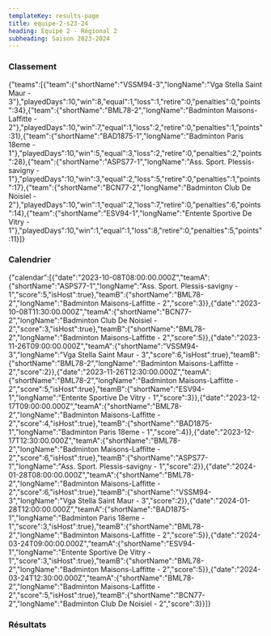 ```yaml
---
templateKey: results-page
title: equipe-2-s23-24
heading: Équipe 2 - Régional 2
subheading: Saison 2023-2024
---
```

### Classement

<teamranking>{"teams":[{"team":{"shortName":"VSSM94-3","longName":"Vga Stella Saint Maur - 3"},"playedDays":10,"win":8,"equal":1,"loss":1,"retire":0,"penalties":0,"points":34},{"team":{"shortName":"BML78-2","longName":"Badminton Maisons-Laffitte - 2"},"playedDays":10,"win":7,"equal":1,"loss":2,"retire":0,"penalties":1,"points":31},{"team":{"shortName":"BAD1875-1","longName":"Badminton Paris 18eme - 1"},"playedDays":10,"win":5,"equal":3,"loss":2,"retire":0,"penalties":2,"points":28},{"team":{"shortName":"ASPS77-1","longName":"Ass. Sport. Plessis-savigny - 1"},"playedDays":10,"win":3,"equal":2,"loss":5,"retire":0,"penalties":1,"points":17},{"team":{"shortName":"BCN77-2","longName":"Badminton Club De Noisiel - 2"},"playedDays":10,"win":1,"equal":2,"loss":7,"retire":0,"penalties":6,"points":14},{"team":{"shortName":"ESV94-1","longName":"Entente Sportive De Vitry - 1"},"playedDays":10,"win":1,"equal":1,"loss":8,"retire":0,"penalties":5,"points":11}]}</teamranking>

### Calendrier

<teamcalendar>{"calendar":[{"date":"2023-10-08T08:00:00.000Z","teamA":{"shortName":"ASPS77-1","longName":"Ass. Sport. Plessis-savigny - 1","score":5,"isHost":true},"teamB":{"shortName":"BML78-2","longName":"Badminton Maisons-Laffitte - 2","score":3}},{"date":"2023-10-08T11:30:00.000Z","teamA":{"shortName":"BCN77-2","longName":"Badminton Club De Noisiel - 2","score":3,"isHost":true},"teamB":{"shortName":"BML78-2","longName":"Badminton Maisons-Laffitte - 2","score":5}},{"date":"2023-11-26T09:00:00.000Z","teamA":{"shortName":"VSSM94-3","longName":"Vga Stella Saint Maur - 3","score":6,"isHost":true},"teamB":{"shortName":"BML78-2","longName":"Badminton Maisons-Laffitte - 2","score":2}},{"date":"2023-11-26T12:30:00.000Z","teamA":{"shortName":"BML78-2","longName":"Badminton Maisons-Laffitte - 2","score":5,"isHost":true},"teamB":{"shortName":"ESV94-1","longName":"Entente Sportive De Vitry - 1","score":3}},{"date":"2023-12-17T09:00:00.000Z","teamA":{"shortName":"BML78-2","longName":"Badminton Maisons-Laffitte - 2","score":4,"isHost":true},"teamB":{"shortName":"BAD1875-1","longName":"Badminton Paris 18eme - 1","score":4}},{"date":"2023-12-17T12:30:00.000Z","teamA":{"shortName":"BML78-2","longName":"Badminton Maisons-Laffitte - 2","score":6,"isHost":true},"teamB":{"shortName":"ASPS77-1","longName":"Ass. Sport. Plessis-savigny - 1","score":2}},{"date":"2024-01-28T08:00:00.000Z","teamA":{"shortName":"BML78-2","longName":"Badminton Maisons-Laffitte - 2","score":6,"isHost":true},"teamB":{"shortName":"VSSM94-3","longName":"Vga Stella Saint Maur - 3","score":2}},{"date":"2024-01-28T12:00:00.000Z","teamA":{"shortName":"BAD1875-1","longName":"Badminton Paris 18eme - 1","score":3,"isHost":true},"teamB":{"shortName":"BML78-2","longName":"Badminton Maisons-Laffitte - 2","score":5}},{"date":"2024-03-24T09:00:00.000Z","teamA":{"shortName":"ESV94-1","longName":"Entente Sportive De Vitry - 1","score":3,"isHost":true},"teamB":{"shortName":"BML78-2","longName":"Badminton Maisons-Laffitte - 2","score":5}},{"date":"2024-03-24T12:30:00.000Z","teamA":{"shortName":"BML78-2","longName":"Badminton Maisons-Laffitte - 2","score":5,"isHost":true},"teamB":{"shortName":"BCN77-2","longName":"Badminton Club De Noisiel - 2","score":3}}]}</teamcalendar>

### Résultats